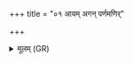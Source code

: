 +++
title = "०१ आयम् अगन् पर्णमणिर्"

+++
<details><summary>मूलम् (GR)</summary>

आयम् अगन् पर्णमणिर्  
बली बलेन प्रमृणन् सपत्नान् ।  
ओजो देवानां पय ओषधीनां  
मयि राष्ट्रं जिन्वत्व् अप्रयुच्छन् ॥
</details>